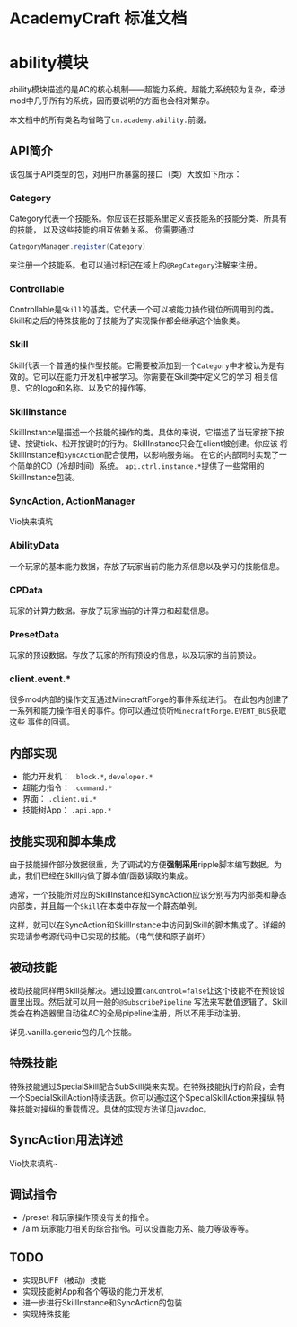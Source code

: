 ﻿# AcademyCraft 标准文档
# ability模块

ability模块描述的是AC的核心机制——超能力系统。超能力系统较为复杂，牵涉mod中几乎所有的系统，因而要说明的方面也会相对繁杂。

本文档中的所有类名均省略了```cn.academy.ability.```前缀。

API简介
---

该包属于API类型的包，对用户所暴露的接口（类）大致如下所示：

### Category
Category代表一个技能系。你应该在技能系里定义该技能系的技能分类、所具有的技能， 以及这些技能的相互依赖关系。
你需要通过
```java
CategoryManager.register(Category)
```
来注册一个技能系。也可以通过标记在域上的```@RegCategory```注解来注册。

### Controllable
Controllable是```Skill```的基类。它代表一个可以被能力操作键位所调用到的类。Skill和之后的特殊技能的子技能为了实现操作都会继承这个抽象类。

### Skill
Skill代表一个普通的操作型技能。它需要被添加到一个```Category```中才被认为是有效的。它可以在能力开发机中被学习。你需要在Skill类中定义它的学习
相关信息、它的logo和名称、以及它的操作等。

### SkillInstance
SkillInstance是描述一个技能的操作的类。具体的来说，它描述了当玩家按下按键、按键tick、松开按键时的行为。SkillInstance只会在client被创建。你应该
将SkillInstance和```SyncAction```配合使用，以影响服务端。 在它的内部同时实现了一个简单的CD（冷却时间）系统。 ```api.ctrl.instance.*```提供了一些常用的SkillInstance包装。

### SyncAction, ActionManager
Vio快来填坑

### AbilityData
一个玩家的基本能力数据，存放了玩家当前的能力系信息以及学习的技能信息。

### CPData
玩家的计算力数据。存放了玩家当前的计算力和超载信息。

### PresetData
玩家的预设数据。存放了玩家的所有预设的信息，以及玩家的当前预设。

### client.event.*
很多mod内部的操作交互通过MinecraftForge的事件系统进行。
在此包内创建了一系列和能力操作相关的事件。你可以通过侦听```MinecraftForge.EVENT_BUS```获取这些
事件的回调。

内部实现
---
* 能力开发机： ```.block.*```, ```developer.*```
* 超能力指令： ```.command.*```
* 界面： ```.client.ui.*```
* 技能树App： ```.api.app.*```

技能实现和脚本集成
---
由于技能操作部分数据很重，为了调试的方便**强制采用**ripple脚本编写数据。为此，我们已经在Skill内做了脚本值/函数读取的集成。

通常，一个技能所对应的SkillInstance和SyncAction应该分别写为内部类和静态内部类，并且每一个```Skill```在本类中存放一个静态单例。

这样，就可以在SyncAction和SkillInstance中访问到Skill的脚本集成了。详细的实现请参考源代码中已实现的技能。（电气使和原子崩坏）


被动技能
---

被动技能同样用Skill类解决。通过设置```canControl=false```让这个技能不在预设设置里出现。然后就可以用一般的```@SubscribePipeline```
写法来写数值逻辑了。Skill类会在构造器里自动往AC的全局pipeline注册，所以不用手动注册。

详见.vanilla.generic包的几个技能。


特殊技能
---
特殊技能通过SpecialSkill配合SubSkill类来实现。在特殊技能执行的阶段，会有一个SpecialSkillAction持续活跃。你可以通过这个SpecialSkillAction来操纵
特殊技能对操纵的重载情况。具体的实现方法详见javadoc。

SyncAction用法详述
---
Vio快来填坑~

调试指令
---
* /preset 和玩家操作预设有关的指令。
* /aim 玩家能力相关的综合指令。可以设置能力系、能力等级等等。

TODO
---

* 实现BUFF（被动）技能
* 实现技能树App和各个等级的能力开发机
* 进一步进行SkillInstance和SyncAction的包装
* 实现特殊技能
